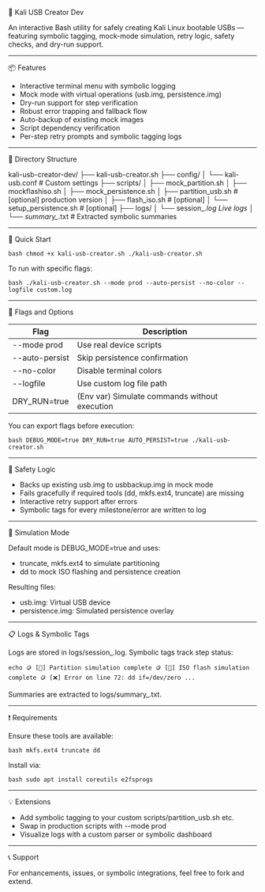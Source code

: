 🧪 Kali USB Creator Dev

An interactive Bash utility for safely creating Kali Linux bootable USBs — featuring symbolic tagging, mock-mode simulation, retry logic, safety checks, and dry-run support.

---

📦 Features

- Interactive terminal menu with symbolic logging
- Mock mode with virtual operations (usb.img, persistence.img)
- Dry-run support for step verification
- Robust error trapping and fallback flow
- Auto-backup of existing mock images
- Script dependency verification
- Per-step retry prompts and symbolic tagging logs

---

📁 Directory Structure

kali-usb-creator-dev/
├── kali-usb-creator.sh
├── config/
│   └── kali-usb.conf        # Custom settings
├── scripts/
│   ├── mock_partition.sh
│   ├── mockflashiso.sh
│   ├── mock_persistence.sh
│   ├── partition_usb.sh     # [optional] production version
│   ├── flash_iso.sh         # [optional]
│   └── setup_persistence.sh # [optional]
├── logs/
│   └── session_*.log        Live logs
│   └── summary_*.txt        # Extracted symbolic summaries


---

🚀 Quick Start

`bash
chmod +x kali-usb-creator.sh
./kali-usb-creator.sh
`

To run with specific flags:

`bash
./kali-usb-creator.sh --mode prod --auto-persist --no-color --logfile custom.log
`

---

🧠 Flags and Options

| Flag             | Description                                  |
|------------------|----------------------------------------------|
| --mode prod     | Use real device scripts                     |
| --auto-persist  | Skip persistence confirmation               |
| --no-color      | Disable terminal colors                     |
| --logfile <file>| Use custom log file path                    |
| DRY_RUN=true    | (Env var) Simulate commands without execution |

You can export flags before execution:

`bash
DEBUG_MODE=true
DRY_RUN=true
AUTO_PERSIST=true
./kali-usb-creator.sh
`

---

🔐 Safety Logic

- Backs up existing usb.img to usbbackup<timestamp>.img in mock mode
- Fails gracefully if required tools (dd, mkfs.ext4, truncate) are missing
- Interactive retry support after errors
- Symbolic tags for every milestone/error are written to log

---

🧪 Simulation Mode

Default mode is DEBUG_MODE=true and uses:

- truncate, mkfs.ext4 to simulate partitioning
- dd to mock ISO flashing and persistence creation

Resulting files:
- usb.img: Virtual USB device
- persistence.img: Simulated persistence overlay

---

📋 Logs & Symbolic Tags

Logs are stored in logs/session_<timestamp>.log. Symbolic tags track step status:

`echo
🪙 [💾] Partition simulation complete
🪙 [📀] ISO flash simulation complete
🪙 [❌] Error on line 72: dd if=/dev/zero ...
`

Summaries are extracted to logs/summary_<timestamp>.txt.

---

❗ Requirements

Ensure these tools are available:

`bash
mkfs.ext4
truncate
dd
`

Install via:

`bash
sudo apt install coreutils e2fsprogs
`

---

💡 Extensions

- Add symbolic tagging to your custom scripts/partition_usb.sh etc.
- Swap in production scripts with --mode prod
- Visualize logs with a custom parser or symbolic dashboard

---

📞 Support

For enhancements, issues, or symbolic integrations, feel free to fork and extend.
